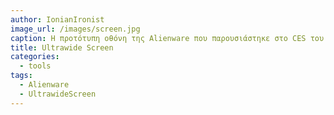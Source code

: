 ```yaml
---
author: IonianIronist
image_url: /images/screen.jpg
caption: Η προτότυπη οθόνη της Alienware που παρουσιάστηκε στο CES του 2008 είναι από της πρώτες κυρτές και ταυτόχρονα από τις πρώτες ultrawide οθόνες. Η κύρτωση της οθόνης αποσκοπεί στην μεγαλύτερη εμβύθυνση του χρήστη στο περιεχόμενο, ενώ η μεγάλη επιφάνεια της οθόνης βοηθάει κατά πολύ τόσω στην εμβύθυνση του χρήστη, όσω και στην αύξηση της παραγογικότητάς του.
title: Ultrawide Screen
categories:
  - tools
tags:
  - Alienware
  - UltrawideScreen
---
```

